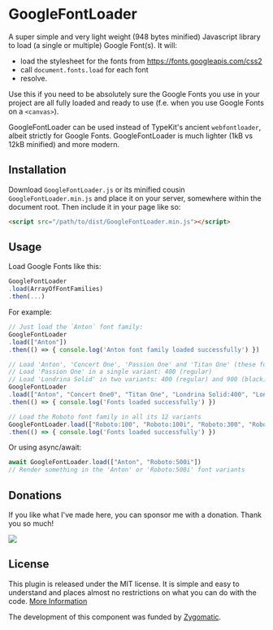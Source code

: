 # GoogleFontLoader
A super simple and very light weight (948 bytes minified) Javascript library to load (a single or multiple) Google Font(s).
It will:
- load the stylesheet for the fonts from https://fonts.googleapis.com/css2
- call `document.fonts.load` for each font
- resolve.

Use this if you need to be absolutely sure the Google Fonts you use in your project are
all fully loaded and ready to use (f.e. when you use Google Fonts on a `<canvas>`).

GoogleFontLoader can be used instead of TypeKit's ancient `webfontloader`, albeit strictly for Google Fonts. GoogleFontLoader is much lighter (1kB vs 12kB minified) and more modern.

## Installation

Download `GoogleFontLoader.js` or its minified cousin `GoogleFontLoader.min.js` and place it on your server, somewhere within the document root. Then include it in your page like so:
```html
<script src="/path/to/dist/GoogleFontLoader.min.js"></script>
```

## Usage

Load Google Fonts like this:
```javascript
GoogleFontLoader
.load(ArrayOfFontFamilies)
.then(...)
```

For example:


```javascript
// Just load the `Anton` font family:
GoogleFontLoader
.load(["Anton"])
.then(() => { console.log('Anton font family loaded successfully') })

// Load 'Anton', 'Concert One', 'Passion One' and 'Titan One' (these fonts all have just one style)
// Load 'Passion One' in a single variant: 400 (regular)
// Load 'Londrina Solid' in two variants: 400 (regular) and 900 (black)
GoogleFontLoader
.load(["Anton", "Concert One0", "Titan One", "Londrina Solid:400", "Londrina Solid:900"]);
.then(() => { console.log('Fonts loaded successfully') })

// Load the Roboto font family in all its 12 variants
GoogleFontLoader.load(["Roboto:100", "Roboto:100i", "Roboto:300", "Roboto:300i", "Roboto:400", "Roboto:400i", "Roboto:500", "Roboto:500i", "Roboto:700", "Roboto:700i", "Roboto:900", "Roboto:900i"])
.then(() => { console.log('Fonts loaded successfully') })
```

Or using async/await:
```javascript
await GoogleFontLoader.load(["Anton", "Roboto:500i"])
// Render something in the 'Anton' or 'Roboto:500i' font variants
```

## Donations

If you like what I've made here, you can sponsor me with a donation. Thank you so much!

[![](https://www.paypalobjects.com/en_US/i/btn/btn_donateCC_LG.gif)](https://www.paypal.com/cgi-bin/webscr?cmd=_s-xclick&hosted_button_id=VUVAC8EA3X468)

## License

This plugin is released under the MIT license. It is simple and easy to understand and places almost no restrictions on what you can do with the code.
[More Information](http://en.wikipedia.org/wiki/MIT_License)

The development of this component was funded by [Zygomatic](https://www.zygomatic.nl/).


